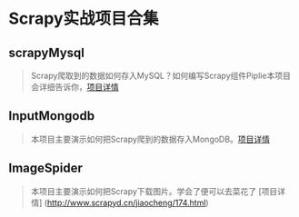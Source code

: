﻿# Scrapy实战项目合集

## scrapyMysql

> Scrapy爬取到的数据如何存入MySQL？如何编写Scrapy组件Piplie本项目会详细告诉你，[项目详情](http://www.scrapyd.cn/jiaocheng/170.html)

## InputMongodb

> 本项目主要演示如何把Scrapy爬到的数据存入MongoDB。[项目详情](http://www.scrapyd.cn/jiaocheng/171.html)

## ImageSpider

> 本项目主要演示如何把Scrapy下载图片。学会了便可以去菜花了 [项目详情]
(http://www.scrapyd.cn/jiaocheng/174.html)